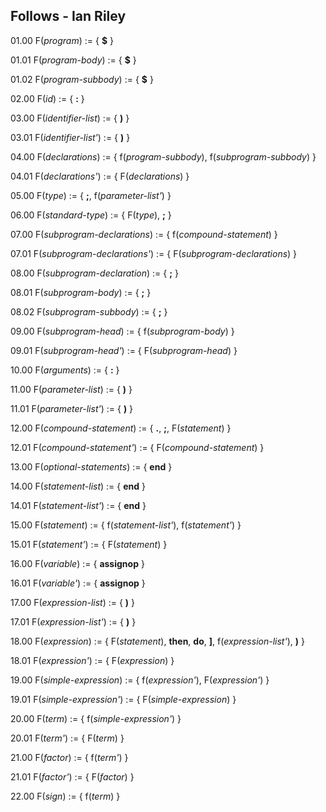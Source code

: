 ## Follows - Ian Riley

01.00 F(_program_) := {
  **$**
}

01.01 F(_program-body_) := {
  **$**
}

01.02 F(_program-subbody_) := {
  **$**
}

02.00 F(_id_) := {
  **:**
}

03.00 F(_identifier-list_) := {
  **)**
}

03.01 F(_identifier-list'_) := {
  **)**
}

04.00 F(_declarations_) := {
  f(_program-subbody_),
  f(_subprogram-subbody_)
}

04.01 F(_declarations'_) := {
  F(_declarations_)
}

05.00 F(_type_) := {
  **;**,
  f(_parameter-list'_)
}

06.00 F(_standard-type_) := {
  F(_type_),
  **;**
}

07.00 F(_subprogram-declarations_) := {
  f(_compound-statement_)
}

07.01 F(_subprogram-declarations'_) := {
  F(_subprogram-declarations_)
}

08.00 F(_subprogram-declaration_) := {
  **;**
}

08.01 F(_subprogram-body_) := {
  **;**
}

08.02 F(_subprogram-subbody_) := {
  **;**
}

09.00 F(_subprogram-head_) := {
  f(_subprogram-body_)
}

09.01 F(_subprogram-head'_) := {
  F(_subprogram-head_)
}

10.00 F(_arguments_) := {
  **:**
}

11.00 F(_parameter-list_) := {
  **)**
}

11.01 F(_parameter-list'_) := {
  **)**
}

12.00 F(_compound-statement_) := {
  **.**,
  **;**,
  F(_statement_)
}

12.01 F(_compound-statement'_) := {
  F(_compound-statement_)
}

13.00 F(_optional-statements_) := {
  **end**
}

14.00 F(_statement-list_) := {
  **end**
}

14.01 F(_statement-list'_) := {
  **end**
}

15.00 F(_statement_) := {
  f(_statement-list'_),
  f(_statement'_)
}

15.01 F(_statement'_) := {
  F(_statement_)
}

16.00 F(_variable_) := {
  **assignop**
}

16.01 F(_variable'_) := {
  **assignop**
}

17.00 F(_expression-list_) := {
  **)**
}

17.01 F(_expression-list'_) := {
  **)**
}

18.00 F(_expression_) := {
  F(_statement_),
  **then**,
  **do**,
  **]**,
  f(_expression-list'_),
  **)**
}

18.01 F(_expression'_) := {
  F(_expression_)
}

19.00 F(_simple-expression_) := {
  f(_expression'_),
  F(_expression'_)
}

19.01 F(_simple-expression'_) := {
  F(_simple-expression_)
}

20.00 F(_term_) := {
  f(_simple-expression'_)
}

20.01 F(_term'_) := {
  F(_term_)
}

21.00 F(_factor_) := {
  f(_term'_)
}

21.01 F(_factor'_) := {
  F(_factor_)
}

22.00 F(_sign_) := {
  f(_term_)
}
